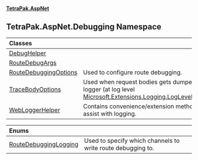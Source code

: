 #### [TetraPak.AspNet](index.md 'index')
## TetraPak.AspNet.Debugging Namespace

| Classes | |
| :--- | :--- |
| [DebugHelper](TetraPak_AspNet_Debugging_DebugHelper.md 'TetraPak.AspNet.Debugging.DebugHelper') |  |
| [RouteDebugArgs](TetraPak_AspNet_Debugging_RouteDebugArgs.md 'TetraPak.AspNet.Debugging.RouteDebugArgs') |  |
| [RouteDebuggingOptions](TetraPak_AspNet_Debugging_RouteDebuggingOptions.md 'TetraPak.AspNet.Debugging.RouteDebuggingOptions') | Used to configure route debugging.<br/> |
| [TraceBodyOptions](TetraPak_AspNet_Debugging_TraceBodyOptions.md 'TetraPak.AspNet.Debugging.TraceBodyOptions') | Used when request bodies gets dumped to the logger (at log level [Microsoft.Extensions.Logging.LogLevel.Trace](https://docs.microsoft.com/en-us/dotnet/api/Microsoft.Extensions.Logging.LogLevel.Trace 'Microsoft.Extensions.Logging.LogLevel.Trace')).<br/> |
| [WebLoggerHelper](TetraPak_AspNet_Debugging_WebLoggerHelper.md 'TetraPak.AspNet.Debugging.WebLoggerHelper') | Contains convenience/extension methods to assist with logging. <br/> |

| Enums | |
| :--- | :--- |
| [RouteDebuggingLogging](TetraPak_AspNet_Debugging_RouteDebuggingLogging.md 'TetraPak.AspNet.Debugging.RouteDebuggingLogging') | Used to specify which channels to write route debugging to.<br/> |

